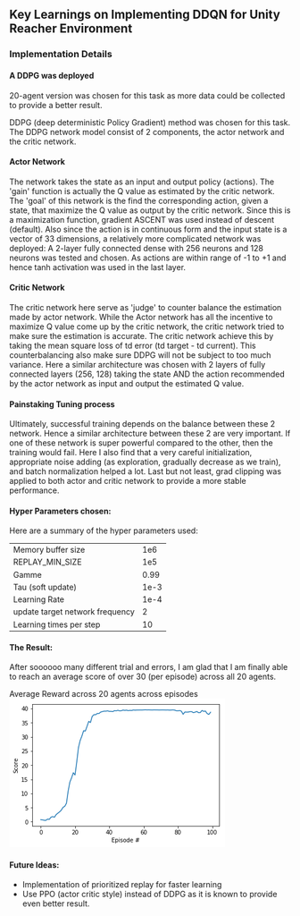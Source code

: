 
## Key Learnings on Implementing DDQN for Unity Reacher Environment

### Implementation Details

#### A DDPG was deployed
20-agent version was chosen for this task as more data could be collected to provide a better result.

DDPG (deep deterministic Policy Gradient) method was chosen for this task. The DDPG network model consist of 2 components, the actor network and the critic network.

#### Actor Network
The network takes the state as an input and output policy (actions). The 'gain' function is actually the Q value as estimated by the critic network. The 'goal' of this network is the find the corresponding action, given a state, that maximize the Q value as output by the critic network. Since this is a maximization function, gradient ASCENT was used instead of descent (default).
Also since the action is in continuous form and the input state is a vector of 33 dimensions, a relatively more complicated network was deployed: A 2-layer fully connected dense with 256 neurons and 128 neurons was tested and chosen. As actions are within range of -1 to +1 and hence tanh activation was used in the last layer.

#### Critic Network
The critic network here serve as 'judge' to counter balance the estimation made by actor network. While the Actor network has all the incentive to maximize Q value come up by the critic network, the critic network tried to make sure the estimation is accurate. The critic network achieve this by taking the mean square loss of td error (td target - td current). This counterbalancing also make sure DDPG will not be subject to too much variance. Here a similar architecture was chosen with 2 layers of fully connected layers (256, 128) taking the state AND the action recommended by the actor network as input and output the estimated Q value.

#### Painstaking Tuning process
Ultimately, successful training depends on the balance between these 2 network. Hence a similar architecture between these 2 are very important. If one of these network is super powerful compared to the other, then the training would fail. Here I also find that a very careful initialization, appropriate noise adding (as exploration, gradually decrease as we train), and batch normalization helped a lot. Last but not least, grad clipping was applied to both actor and critic network to provide a more stable performance.

#### Hyper Parameters chosen:
Here are a summary of the hyper parameters used:
<table width=600>
<tr><td>Memory buffer size  </td><td> 1e6    </td></tr>     
<tr><td>REPLAY_MIN_SIZE  </td><td>  1e5   </td></tr>
<tr><td>Gamme  </td><td> 0.99    </td></tr>               
<tr><td>Tau (soft update)  </td><td> 1e-3          </td></tr>           
<tr><td>Learning Rate  </td><td>  1e-4  </td></tr>
<tr><td>update target network frequency  </td><td> 2    </td></tr>
<tr><td>Learning times per step  </td><td> 10    </td></tr>
</table>

#### The Result:
After soooooo many different trial and errors, I am glad that I am finally able to reach an average score of over 30 (per episode) across all 20 agents. <P>
Average Reward across 20 agents across episodes<br>
![Average Reward across 20 agents across episodes](https://github.com/chihoxtra/continuous_actions_rl/blob/master/graph.png)

#### Future Ideas:
- Implementation of prioritized replay for faster learning
- Use PPO (actor critic style) instead of DDPG as it is known to provide even better result.
